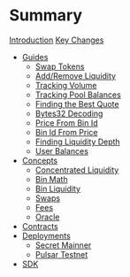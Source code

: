 # Summary

[Introduction](./introduction.md)
[Key Changes](./key-changes.md)

- [Guides](./guides.md)
  - [Swap Tokens]()
  - [Add/Remove Liquidity]()
  - [Tracking Volume]()
  - [Tracking Pool Balances]()
  - [Finding the Best Quote]()
  - [Bytes32 Decoding]()
  - [Price From Bin Id](./guides/price_from_id.md)
  - [Bin Id From Price]()
  - [Finding Liquidity Depth]()
  - [User Balances]()
- [Concepts](./concepts.md)
  - [Concentrated Liquidity]()
  - [Bin Math]()
  - [Bin Liquidity]()
  - [Swaps]()
  - [Fees]()
  - [Oracle]()
- [Contracts](./contracts.md)
- [Deployments](./deployments.md)
  - [Secret Mainner]()
  - [Pulsar Testnet](./deployments/pulsar.md)
- [SDK]()
